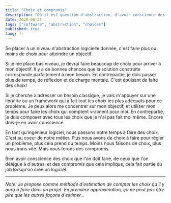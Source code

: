 ```yaml
---
title: "Choix et compromis"
description: "Où il est question d'abstraction, d'avoir conscience des choix que l'on fait et des compromis qu'ils impliquent."
date: 2020-06-25
tags: ["software", "abstraction", "choices"]
published: true
lang: fr
---
```


Se placer à un niveau d'abstraction logicielle donnée, c'est faire plus ou moins de choix pour atteindre un objectif.

Si je me place bas niveau, je devrai faire beaucoup de choix pour arriver à mon objectif. Il y a de bonnes chances que la solution construite corresponde parfaitement à mon besoin. En contrepartie, je dois passer plus de temps, de réflexion et de charge mentale. C'est épuisant de faire des choix!

Si je cherche à adresser un besoin classique, je vais m'appuyer sur une librairie ou un framework qui a fait tout les choix les plus adéquats pour ce problème. Je peux alors me concentrer sur mon objectif, et utiliser mon temps pour faire les choix qui comptent vraiment pour moi. En contrepartie, je dois composer avec tous les choix que je n'ai pas fait moi même. Encore dois-je en avoir conscience.

En tant qu'ingénieur logiciel, nous passons notre temps à faire des choix.  C'est au coeur de notre métier. Plus nous avons de choix à faire pour régler un problème, plus cela prend du temps. Moins nous faisons de choix, plus nous irons vite. Mais nous ferons des compromis.

Bien avoir conscience des choix que l'on doit faire, de ceux que l'on délégue à d'autres, et des compromis que cela implique, cela fait partie du job lorsqu'on crée un logiciel.

---
_Note: Je propose comme méthode d'estimation de compter les choix qu'il y aura à faire dans un projet. En première approximation, ça ne peut pas être pire que les autres façons d'estimer..._
